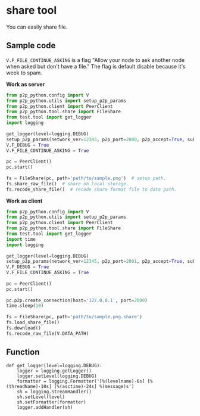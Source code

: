share tool
==========
You can easily share file.

Sample code
-----------
`V.F_FILE_CONTINUE_ASKING` is a flag "Allow your node to ask another node when asked but don't have a file."
The flag is default disable because it's week to spam. 

**Work as server**
```python
from p2p_python.config import V
from p2p_python.utils import setup_p2p_params
from p2p_python.client import PeerClient
from p2p_python.tool.share import FileShare
from test.tool import get_logger
import logging
 
get_logger(level=logging.DEBUG)
setup_p2p_params(network_ver=12345, p2p_port=2000, p2p_accept=True, sub_dir='server')
V.F_DEBUG = True
V.F_FILE_CONTINUE_ASKING = True
 
pc = PeerClient()
pc.start()
 
fs = FileShare(pc, path='path/to/sample.png')  # setup path.
fs.share_raw_file()  # share on local storage.
fs.recode_share_file()  # recode share format file to data path.
```

**Work as client**
```python
from p2p_python.config import V
from p2p_python.utils import setup_p2p_params
from p2p_python.client import PeerClient
from p2p_python.tool.share import FileShare
from test.tool import get_logger
import time
import logging
 
get_logger(level=logging.DEBUG)
setup_p2p_params(network_ver=12345, p2p_port=2001, p2p_accept=True, sub_dir='client')
V.F_DEBUG = True
V.F_FILE_CONTINUE_ASKING = True
 
pc = PeerClient()
pc.start()
 
pc.p2p.create_connection(host='127.0.0.1', port=2000)
time.sleep(10)
 
fs = FileShare(pc, path='path/to/sample.png.share')
fs.load_share_file()
fs.download()
fs.recode_raw_file(V.DATA_PATH)
```


Function
-------

```pydocstring
def get_logger(level=logging.DEBUG):
    logger = logging.getLogger()
    logger.setLevel(logging.DEBUG)
    formatter = logging.Formatter('[%(levelname)-6s] [%(threadName)-10s] [%(asctime)-24s] %(message)s')
    sh = logging.StreamHandler()
    sh.setLevel(level)
    sh.setFormatter(formatter)
    logger.addHandler(sh)
```